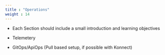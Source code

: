 ```yaml
---
title : "Operations"
weight : 14
---
```


* Each Section should include a small introduction and learning objectives

* Telemetery
* GitOps/ApiOps (Pull based setup, if possible with Konnect)